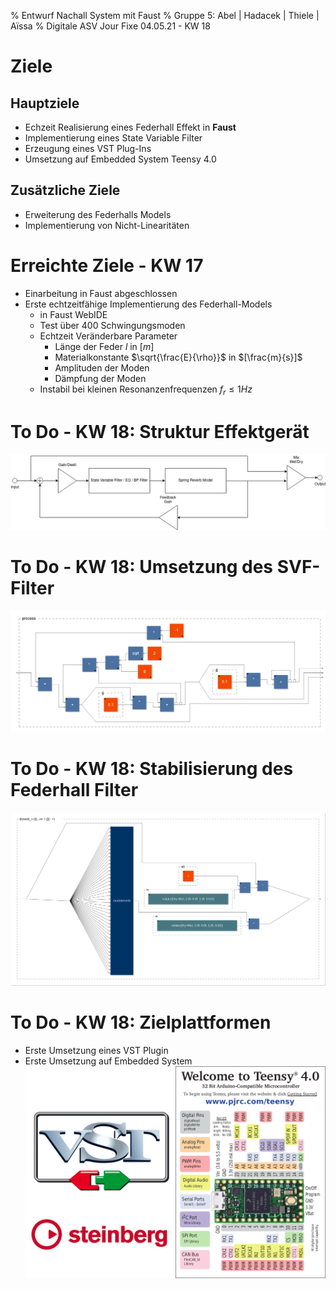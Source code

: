 % Entwurf Nachall System mit Faust
% Gruppe 5: Abel | Hadacek | Thiele | Aïssa
% Digitale ASV Jour Fixe 04.05.21 - KW 18

# Ziele
## Hauptziele
- Echzeit Realisierung eines Federhall Effekt in **Faust**
- Implementierung eines State Variable Filter
- Erzeugung eines VST Plug-Ins
- Umsetzung auf Embedded System Teensy 4.0

## Zusätzliche Ziele
- Erweiterung des Federhalls Models
- Implementierung von Nicht-Linearitäten

# Erreichte Ziele - KW 17
- Einarbeitung in Faust abgeschlossen
- Erste echtzeitfähige Implementierung des Federhall-Models
   - in Faust WebIDE
   - Test über 400 Schwingungsmoden
   - Echtzeit Veränderbare Parameter
      - Länge der Feder $l$ in $[m]$
      - Materialkonstante $\sqrt{\frac{E}{\rho}}$ in $[\frac{m}{s}]$
      - Amplituden der Moden
      - Dämpfung der Moden
   - Instabil bei kleinen Resonanzenfrequenzen $f_r \leq 1Hz$

# To Do - KW 18: Struktur Effektgerät
![Ziel: Federhall mit SVF](https://raw.githubusercontent.com/monodon-monoceros/modal_spring_reverb/main/img/SpringReverb_blockdiagram.png)

# To Do - KW 18: Umsetzung des SVF-Filter
![State Variable Filter nach Chamberlin](https://raw.githubusercontent.com/monodon-monoceros/modal_spring_reverb/main/img/Faust%20Chamberlin%20Blockschaltbild.png)


# To Do - KW 18: Stabilisierung des Federhall Filter
![Feder Hall Modell](https://raw.githubusercontent.com/monodon-monoceros/modal_spring_reverb/194780f39cdea28c3f211d8d262ee9cc7cf287e8/faust_jan/reverb-svg/drywet-0x7fec4e341740.svg)

# To Do - KW 18: Zielplattformen
- Erste Umsetzung eines VST Plugin
- Erste Umsetzung auf Embedded System
![Zielplattformen](https://raw.githubusercontent.com/monodon-monoceros/modal_spring_reverb/main/img/vst_teensy.png)

